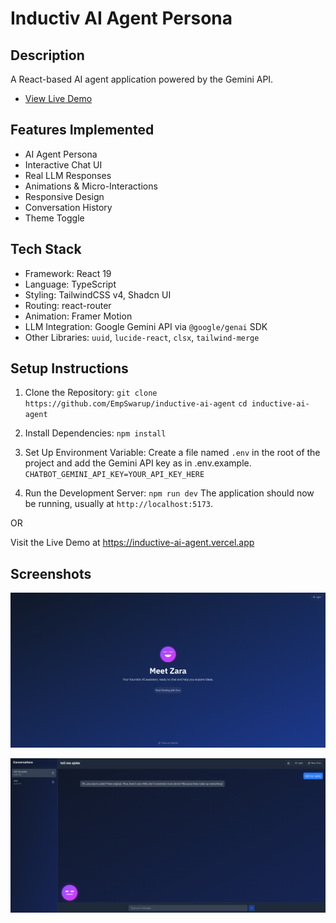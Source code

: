 # Inductiv AI Agent Persona

## Description
A React-based AI agent application powered by the Gemini API.
- [View Live Demo](https://inductive-ai-agent.vercel.app)


## Features Implemented

- AI Agent Persona
- Interactive Chat UI
- Real LLM Responses
- Animations & Micro-Interactions
- Responsive Design
- Conversation History
- Theme Toggle

## Tech Stack

- Framework: React 19
- Language: TypeScript
- Styling: TailwindCSS v4, Shadcn UI
- Routing: react-router
- Animation: Framer Motion
- LLM Integration: Google Gemini API via `@google/genai` SDK
- Other Libraries: `uuid`, `lucide-react`, `clsx`, `tailwind-merge`

## Setup Instructions

1.  Clone the Repository:
    `git clone https://github.com/EmpSwarup/inductive-ai-agent`
    `cd inductive-ai-agent`

2.  Install Dependencies:
    `npm install`

3.  Set Up Environment Variable:
    Create a file named `.env` in the root of the project and add the Gemini API key as in .env.example.
    `CHATBOT_GEMINI_API_KEY=YOUR_API_KEY_HERE`

4.  Run the Development Server:
    `npm run dev`
    The application should now be running, usually at `http://localhost:5173`.

OR

Visit the Live Demo at https://inductive-ai-agent.vercel.app

## Screenshots

![Home Page](image.png)

![Chat](image-1.png)